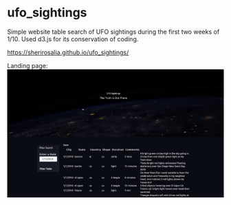 # ufo_sightings
Simple website table search of UFO sightings during the first two weeks of 1/10. Used d3.js for its conservation of coding.

https://sherirosalia.github.io/ufo_sightings/

Landing page:
<img width="1280" alt="screen shot 2019-01-13 at 12 55 16 pm" src="https://github.com/sherirosalia/ufo_sightings/blob/master/Screen%20Shot%202019-01-27%20at%2012.40.49%20PM.png">

